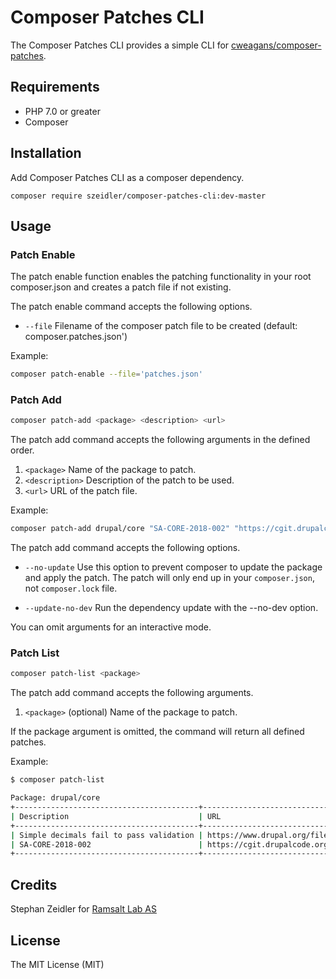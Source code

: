 # Composer Patches CLI

The Composer Patches CLI provides a simple CLI for [cweagans/composer-patches](https://github.com/cweagans/composer-patches).

## Requirements

* PHP 7.0 or greater
* Composer

## Installation

Add Composer Patches CLI as a composer dependency.

`composer require szeidler/composer-patches-cli:dev-master`

## Usage

### Patch Enable

The patch enable function enables the patching functionality in your root composer.json and creates a patch file if not existing.

The patch enable command accepts the following options.

* `--file` Filename of the composer patch file to be created (default: composer.patches.json')

Example: 

```sh
composer patch-enable --file='patches.json'  
```

### Patch Add

```sh
composer patch-add <package> <description> <url> 
```

The patch add command accepts the following arguments in the defined order.

1. `<package>` Name of the package to patch.
2. `<description>` Description of the patch to be used.
3. `<url>` URL of the patch file.

Example:

```sh
composer patch-add drupal/core "SA-CORE-2018-002" "https://cgit.drupalcode.org/drupal/rawdiff/?h=8.5.x&id=5ac8738fa69df34a0635f0907d661b509ff9a28f"
```

The patch add command accepts the following options.

* `--no-update` Use this option to prevent composer to update the package and apply the patch. The patch will only end
up in your `composer.json`, not `composer.lock` file.

* `--update-no-dev` Run the dependency update with the --no-dev option.

You can omit arguments for an interactive mode.

### Patch List

```sh
composer patch-list <package>
```

The patch add command accepts the following arguments.

1. `<package>` (optional) Name of the package to patch.

If the package argument is omitted, the command will return all defined patches.


Example:

```sh
$ composer patch-list            

Package: drupal/core
+-----------------------------------------+-------------------------------------------------------------------------------------------------+
| Description                             | URL                                                                                             |
+-----------------------------------------+-------------------------------------------------------------------------------------------------+
| Simple decimals fail to pass validation | https://www.drupal.org/files/issues/2018-04-23/drupal_2230909_113.patch                         |
| SA-CORE-2018-002                        | https://cgit.drupalcode.org/drupal/rawdiff/?h=8.5.x&id=5ac8738fa69df34a0635f0907d661b509ff9a28f |
+-----------------------------------------+-------------------------------------------------------------------------------------------------+
```

## Credits

Stephan Zeidler for [Ramsalt Lab AS](https://ramsalt.com)

## License

The MIT License (MIT)
